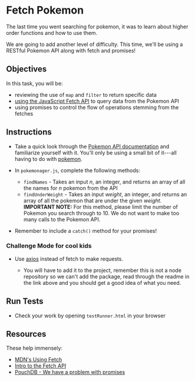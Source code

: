 # Fetch Pokemon

The last time you went searching for pokemon, it was to learn about higher order functions and how to use them.

We are going to add another level of difficulty. This time, we'll be using a RESTful Pokemon API along with fetch and promises!

## Objectives

In this task, you will be:

- reviewing the use of `map` and `filter` to return specific data
- [using the JavaScript Fetch API](https://developer.mozilla.org/en-US/docs/Web/API/Fetch_API/Using_Fetch) to query data from the Pokemon API
- using promises to control the flow of operations stemming from the fetches

## Instructions

- Take a quick look through the [Pokemon API documentation](https://pokeapi.co/docs/v2.html) and familiarize yourself with it. You'll only be using a small bit of it---all having to do with [pokemon](https://pokeapi.co/docs/v2.html#pokemon).
- In `pokemonager.js`, complete the following methods:

  - `findNames` - Takes an input _n_, an integer, and returns an array of all the names for _n_ pokemon from the API
  - `findUnderWeight` - Takes an input _weight_, an integer, and returns an array of all the pokemon that are under the given _weight_. **IMPORTANT NOTE:** For this method, please limit the number of Pokemon you search through to 10. We do not want to make too many calls to the Pokemon API.

- Remember to include a `catch()` method for your promises!

### Challenge Mode for cool kids

- Use [axios](https://github.com/axios/axios) instead of fetch to make requests.

  - You will have to add it to the project, remember this is not a node repository so we can't add the package, read through the readme in the link above and you should get a good idea of what you need.

## Run Tests

- Check your work by opening `testRunner.html` in your browser

## Resources

These help immensely:

- [MDN's Using Fetch](https://developer.mozilla.org/en-US/docs/Web/API/Fetch_API/Using_Fetch)
- [Intro to the Fetch API](https://www.sitepoint.com/introduction-to-the-fetch-api/)
- [PouchDB - We have a problem with promises](https://pouchdb.com/2015/05/18/we-have-a-problem-with-promises.html)
